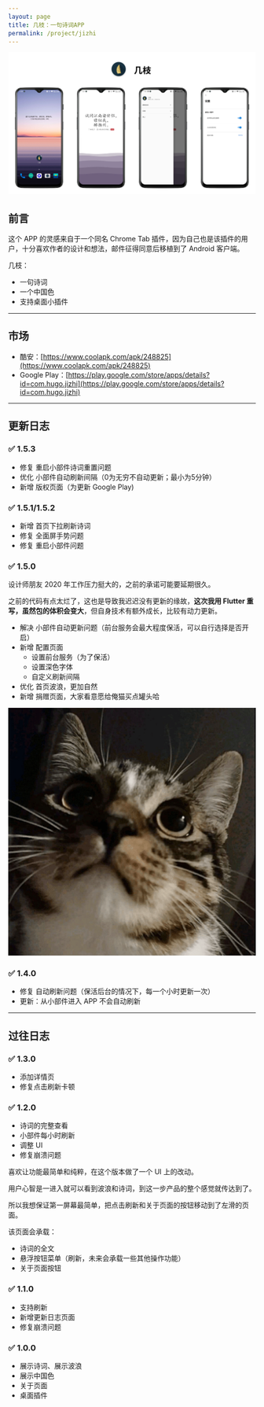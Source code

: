 ```yaml
---
layout: page
title: 几枝：一句诗词APP
permalink: /project/jizhi
---
```


![](/assets/images/jizhi.jpg)


## 前言

这个 APP 的灵感来自于一个同名 Chrome Tab 插件，因为自己也是该插件的用户，十分喜欢作者的设计和想法，邮件征得同意后移植到了 Android 客户端。

几枝：

- 一句诗词
- 一个中国色
- 支持桌面小插件

---

## 市场

- 酷安：[https://www.coolapk.com/apk/248825](https://www.coolapk.com/apk/248825)
- Google Play：[https://play.google.com/store/apps/details?id=com.hugo.jizhi](https://play.google.com/store/apps/details?id=com.hugo.jizhi)

---

## 更新日志

### ✅  1.5.3

- 修复 重启小部件诗词重置问题
- 优化 小部件自动刷新间隔（0为无穷不自动更新；最小为5分钟）
- 新增 版权页面（为更新 Google Play)

### ✅  1.5.1/1.5.2

- 新增 首页下拉刷新诗词
- 修复 全面屏手势问题
- 修复 重启小部件问题

### ✅  1.5.0

设计师朋友 2020 年工作压力挺大的，之前的承诺可能要延期很久。

之前的代码有点太烂了，这也是导致我迟迟没有更新的缘故，**这次我用 Flutter 重写，虽然包的体积会变大**，但自身技术有额外成长，比较有动力更新。

- 解决 小部件自动更新问题（前台服务会最大程度保活，可以自行选择是否开启）
- 新增 配置页面
    - 设置前台服务（为了保活）
    - 设置深色字体
    - 自定义刷新间隔
- 优化 首页波浪，更加自然
- 新增 捐赠页面，大家看意愿给俺猫买点罐头哈

![](/assets/images/image_cat.png)

### ✅ 1.4.0

- 修复 自动刷新问题（保活后台的情况下，每一个小时更新一次）
- 更新：从小部件进入 APP 不会自动刷新

---

## 过往日志

### ✅ 1.3.0

- 添加详情页
- 修复点击刷新卡顿

### ✅ 1.2.0

- 诗词的完整查看
- 小部件每小时刷新
- 调整 UI
- 修复崩溃问题

喜欢让功能最简单和纯粹，在这个版本做了一个 UI 上的改动。

用户心智是一进入就可以看到波浪和诗词，到这一步产品的整个感觉就传达到了。

所以我想保证第一屏幕最简单，把点击刷新和关于页面的按钮移动到了左滑的页面。

该页面会承载：

- 诗词的全文
- 悬浮按钮菜单（刷新，未来会承载一些其他操作功能）
- 关于页面按钮

### ✅ 1.1.0

- 支持刷新
- 新增更新日志页面
- 修复崩溃问题

### ✅ 1.0.0

- 展示诗词、展示波浪
- 展示中国色
- 关于页面
- 桌面插件